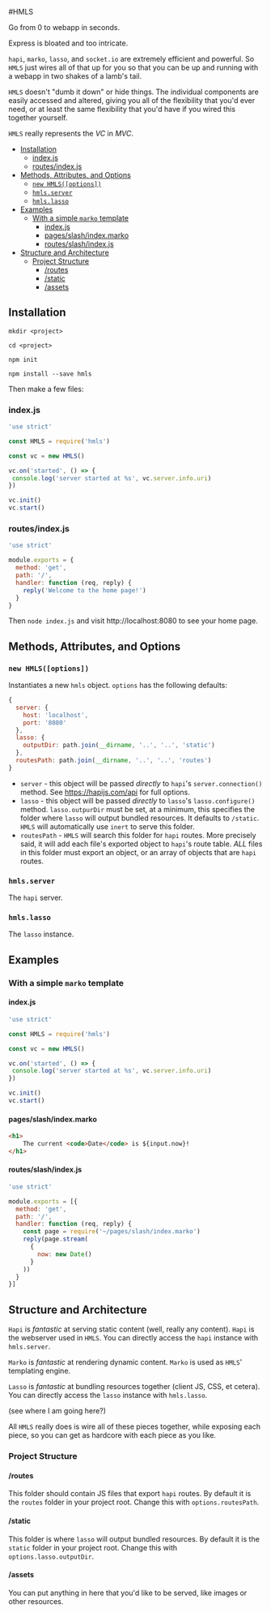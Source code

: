 #HMLS

Go from 0 to webapp in seconds.

Express is bloated and too intricate.

`hapi`, `marko`, `lasso`, and `socket.io` are extremely efficient and powerful.  So `HMLS` just wires all of that up for you so that you can be up and running with a webapp in two shakes of a lamb's tail.
 
`HMLS` doesn't "dumb it down" or hide things.  The individual components are easily accessed and altered, giving you all of the flexibility that you'd ever need, or at least the same flexibility that you'd have if you wired this together yourself.

`HMLS` really represents the _VC_ in _MVC_.

<!-- toc -->

- [Installation](#installation)
  * [index.js](#indexjs)
  * [routes/index.js](#routesindexjs)
- [Methods, Attributes, and Options](#methods-attributes-and-options)
  * [`new HMLS([options])`](#new-hmlsoptions)
  * [`hmls.server`](#hmlsserver)
  * [`hmls.lasso`](#hmlslasso)
- [Examples](#examples)
  * [With a simple `marko` template](#with-a-simple-marko-template)
    + [index.js](#indexjs-1)
    + [pages/slash/index.marko](#pagesslashindexmarko)
    + [routes/slash/index.js](#routesslashindexjs)
- [Structure and Architecture](#structure-and-architecture)
  * [Project Structure](#project-structure)
    + [/routes](#routes)
    + [/static](#static)
    + [/assets](#assets)

<!-- tocstop -->

## Installation
 
`mkdir <project>`
 
`cd <project>`
 
`npm init`
 
`npm install --save hmls`
 
Then make a few files:

### index.js
 
 ```js
'use strict'

const HMLS = require('hmls')

const vc = new HMLS()

vc.on('started', () => {
  console.log('server started at %s', vc.server.info.uri)
})

vc.init()
vc.start()
```
 
### routes/index.js
 
```js
'use strict'

module.exports = {
  method: 'get',
  path: '/',
  handler: function (req, reply) {
    reply('Welcome to the home page!')
  }
}
```

Then `node index.js` and visit http://localhost:8080 to see your home page.

## Methods, Attributes, and Options

### `new HMLS([options])`

Instantiates a new `hmls` object.  `options` has the following defaults:

```js
{
  server: {
    host: 'localhost',
    port: '8080'
  },
  lasso: {
    outputDir: path.join(__dirname, '..', '..', 'static')
  },
  routesPath: path.join(__dirname, '..', '..', 'routes')
}
```

* `server` - this object will be passed _directly_ to `hapi`'s `server.connection()` method.  See https://hapijs.com/api for full options.
* `lasso` - this object will be passed _directly_ to `lasso`'s `lasso.configure()` method.  `lasso.outpurDir` must be set, at a minimum, this specifies the folder where `lasso` will output bundled resources.  It defaults to `/static`.  `HMLS` will automatically use `inert` to serve this folder.
* `routesPath` - `HMLS` will search this folder for `hapi` routes. More precisely said, it will add each file's exported object to `hapi`'s route table.  _ALL_ files in this folder must export an object, or an array of objects that are `hapi` routes.

### `hmls.server`

The `hapi` server.

### `hmls.lasso`

The `lasso` instance.

## Examples

### With a simple `marko` template

#### index.js
 
 ```js
'use strict'

const HMLS = require('hmls')

const vc = new HMLS()

vc.on('started', () => {
  console.log('server started at %s', vc.server.info.uri)
})

vc.init()
vc.start()
```

#### pages/slash/index.marko

```html
<h1>
    The current <code>Date</code> is ${input.now}!
</h1>
```

#### routes/slash/index.js

```js
'use strict'

module.exports = [{
  method: 'get',
  path: '/',
  handler: function (req, reply) {
    const page = require('~/pages/slash/index.marko')
    reply(page.stream(
      {
        now: new Date()
      }
    ))
  }
}]
```
 
## Structure and Architecture
 
`Hapi` is _fantastic_ at serving static content (well, really any content).  `Hapi` is the webserver used in `HMLS`.  You can directly access the `hapi` instance with `hmls.server`.

`Marko` is _fantastic_ at rendering dynamic content.  `Marko` is used as `HMLS`' templating engine.

`Lasso` is _fantastic_ at bundling resources together (client JS, CSS, et cetera).  You can directly access the `lasso` instance with `hmls.lasso`.

(see where I am going here?)

All `HMLS` really does is wire all of these pieces together, while exposing each piece, so you can get as hardcore with each piece as you like.

### Project Structure

#### /routes

This folder should contain JS files that export `hapi` routes.  By default it is the `routes` folder in your project root.  Change this with `options.routesPath`.

#### /static

This folder is where `lasso` will output bundled resources.  By default it is the `static` folder in your project root.  Change this with `options.lasso.outputDir`.

#### /assets

You can put anything in here that you'd like to be served, like images or other resources.